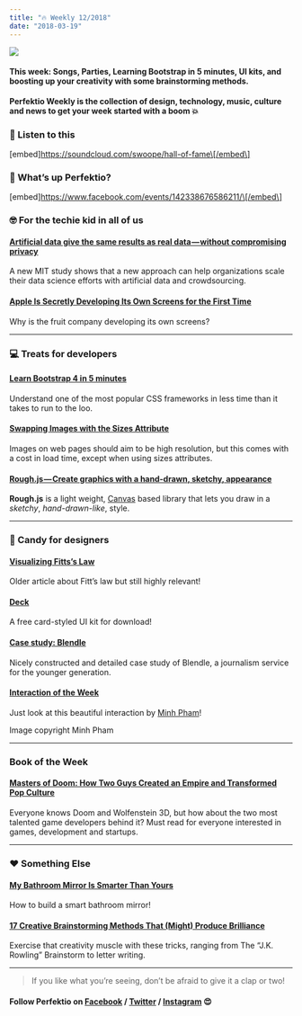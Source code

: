 ```yaml
---
title: "🔥 Weekly 12/2018"
date: "2018-03-19"
---
```


![](http://www.xn--lhteenlahti-l8a.fi/wp-content/uploads/2018/09/d0f19-1qwrp812ewjgulymkwdlzbg.png)

#### This week: Songs, Parties, Learning Bootstrap in 5 minutes, UI kits, and boosting up your creativity with some brainstorming methods.

**Perfektio Weekly is the collection of design, technology, music, culture and news to get your week started with a boom 💥**

### 💯 Listen to this

\[embed\]https://soundcloud.com/swoope/hall-of-fame\[/embed\]

### 🙉 What’s up Perfektio?

\[embed\]https://www.facebook.com/events/142338676586211/\[/embed\]

### 🤓 For the techie kid in all of us

#### [Artificial data give the same results as real data — without compromising privacy](http://news.mit.edu/2017/artificial-data-give-same-results-as-real-data-0303)

A new MIT study shows that a new approach can help organizations scale their data science efforts with artificial data and crowdsourcing.

#### [Apple Is Secretly Developing Its Own Screens for the First Time](https://www.bloomberg.com/news/articles/2018-03-19/apple-is-said-to-develop-displays-to-replace-samsung-screens)

Why is the fruit company developing its own screens?

---

### 💻 Treats for developers

#### [Learn Bootstrap 4 in 5 minutes](https://medium.freecodecamp.org/learn-bootstrap-4-in-5-minutes-da94728efe41)

Understand one of the most popular CSS frameworks in less time than it takes to run to the loo.

#### [Swapping Images with the Sizes Attribute](https://www.filamentgroup.com/lab/sizes-swap/)

Images on web pages should aim to be high resolution, but this comes with a cost in load time, except when using sizes attributes.

#### [Rough.js — Create graphics with a hand-drawn, sketchy, appearance](http://roughjs.com/)

**Rough.js** is a light weight, [Canvas](https://developer.mozilla.org/en-US/docs/Web/API/Canvas_API) based library that lets you draw in a _sketchy_, _hand-drawn-like_, style.

---

### 🍬 Candy for designers

#### [Visualizing Fitts’s Law](http://particletree.com/features/visualizing-fittss-law/)

Older article about Fitt’s law but still highly relevant!

#### [Deck](https://www.invisionapp.com/blog/card-ui-kit-deck/)

A free card-styled UI kit for download!

#### [Case study: Blendle](https://underglass.io/read/Blendle)

Nicely constructed and detailed case study of Blendle, a journalism service for the younger generation.

#### [Interaction of the Week](https://dribbble.com/shots/4361222-Card-Swipe-Interaction)

Just look at this beautiful interaction by [Minh Pham](https://dribbble.com/phamduyminh)!

Image copyright Minh Pham

---

### Book of the Week

#### [Masters of Doom: How Two Guys Created an Empire and Transformed Pop Culture](https://www.amazon.com/Masters-Doom-Created-Transformed-Culture/dp/0812972155)

Everyone knows Doom and Wolfenstein 3D, but how about the two most talented game developers behind it? Must read for everyone interested in games, development and startups.

---

### ❤️ Something Else

#### [My Bathroom Mirror Is Smarter Than Yours](https://medium.com/@maxbraun/my-bathroom-mirror-is-smarter-than-yours-94b21c6671ba)

How to build a smart bathroom mirror!

#### [17 Creative Brainstorming Methods That (Might) Produce Brilliance](https://medium.com/personal-growth/17-creative-brainstorming-methods-that-might-produce-brilliance-2ace8b76cb6)

Exercise that creativity muscle with these tricks, ranging from The “J.K. Rowling” Brainstorm to letter writing.

---

> If you like what you’re seeing, don’t be afraid to give it a clap or two!

#### Follow Perfektio on [Facebook](https://www.facebook.com/PerfektioOy/) / [Twitter](https://twitter.com/perfektio) / [Instagram](https://www.instagram.com/weareperfektio/) 😍

[](https://lcontacts.herokuapp.com/embed/button/writercta?userId=5aafc055ce3c95045ff78a62&mediumUserId=1ed59abf838237f020611717474b0600963d9c68ec2021b8984087585a5e390ac)
